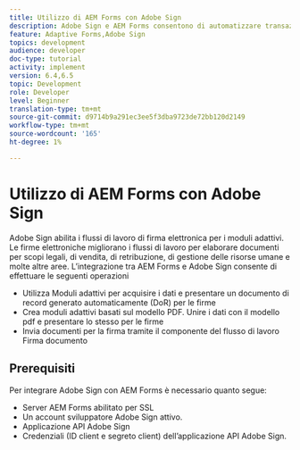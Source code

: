 ```yaml
---
title: Utilizzo di AEM Forms con Adobe Sign
description: Adobe Sign e AEM Forms consentono di automatizzare transazioni complesse e includere firme elettroniche legali come parte di un’esperienza digitale senza soluzione di continuità.
feature: Adaptive Forms,Adobe Sign
topics: development
audience: developer
doc-type: tutorial
activity: implement
version: 6.4,6.5
topic: Development
role: Developer
level: Beginner
translation-type: tm+mt
source-git-commit: d9714b9a291ec3ee5f3dba9723de72bb120d2149
workflow-type: tm+mt
source-wordcount: '165'
ht-degree: 1%

---
```


# Utilizzo di AEM Forms con Adobe Sign

Adobe Sign abilita i flussi di lavoro di firma elettronica per i moduli adattivi. Le firme elettroniche migliorano i flussi di lavoro per elaborare documenti per scopi legali, di vendita, di retribuzione, di gestione delle risorse umane e molte altre aree.
L’integrazione tra AEM Forms e Adobe Sign consente di effettuare le seguenti operazioni

* Utilizza Moduli adattivi per acquisire i dati e presentare un documento di record generato automaticamente (DoR) per le firme
* Crea moduli adattivi basati sul modello PDF. Unire i dati con il modello pdf e presentare lo stesso per le firme
* Invia documenti per la firma tramite il componente del flusso di lavoro Firma documento

## Prerequisiti

Per integrare Adobe Sign con AEM Forms è necessario quanto segue:

* Server AEM Forms abilitato per SSL
* Un account sviluppatore Adobe Sign attivo.
* Applicazione API Adobe Sign
* Credenziali (ID client e segreto client) dell’applicazione API Adobe Sign.


